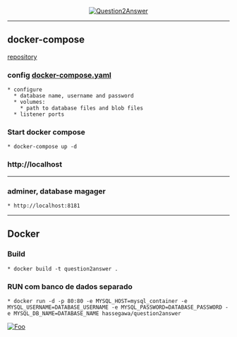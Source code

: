 <p align="center">
    <a href="https://www.question2answer.org/">
        <img src="https://www.question2answer.org/images/question2answer-logo-350x40.png" alt="Question2Answer" />
    </a>
</p>

---
## docker-compose
  [repository](https://github.com/hassegawa/Question2Answer)

  
  ### config [docker-compose.yaml](https://raw.githubusercontent.com/hassegawa/Question2Answer/main/docker-compose.yaml)
    * configure 
      * database name, username and password
      * volumes:
        * path to database files and blob files
      * listener ports

  ### Start docker compose 
    * docker-compose up -d

  ### http://localhost
---
  ### adminer, database magager	
    * http://localhost:8181

---
## Docker
  ### Build
    * docker build -t question2answer .

  ### RUN com banco de dados separado
    * docker run -d -p 80:80 -e MYSQL_HOST=mysql_container -e MYSQL_USERNAME=DATABASE_USERNAME -e MYSQL_PASSWORD=DATABASE_PASSWORD -e MYSQL_DB_NAME=DATABASE_NAME hassegawa/question2answer	
    
    
    
 [![Foo](https://cdn.buymeacoffee.com/buttons/v2/default-yellow.png)](https://www.buymeacoffee.com/hassegawa)
